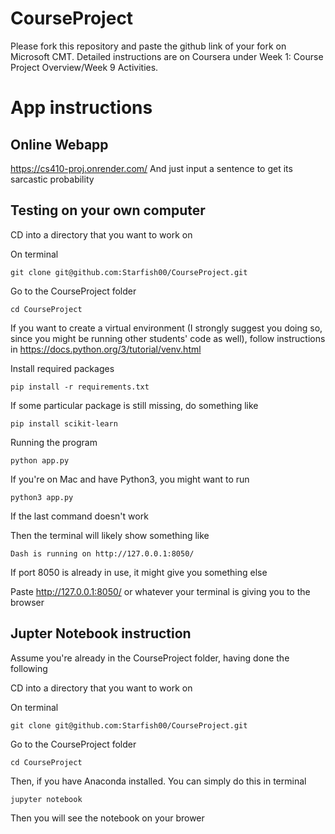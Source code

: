 # CourseProject

Please fork this repository and paste the github link of your fork on Microsoft CMT. Detailed instructions are on Coursera under Week 1: Course Project Overview/Week 9 Activities.

# App instructions

## Online Webapp

https://cs410-proj.onrender.com/ And just input a sentence to get its sarcastic probability

## Testing on your own computer

CD into a directory that you want to work on

On terminal
```
git clone git@github.com:Starfish00/CourseProject.git
```

Go to the CourseProject folder

```
cd CourseProject
```

If you want to create a virtual environment (I strongly suggest you doing so, since you might be running other students' code as well), follow instructions in https://docs.python.org/3/tutorial/venv.html

Install required packages

```
pip install -r requirements.txt
```

If some particular package is still missing, do something like

```
pip install scikit-learn
```

Running the program
```
python app.py
```

If you're on Mac and have Python3, you might want to run
```
python3 app.py
```

If the last command doesn't work

Then the terminal will likely show something like
```
Dash is running on http://127.0.0.1:8050/
```
If port 8050 is already in use, it might give you something else

Paste http://127.0.0.1:8050/ or whatever your terminal is giving you to the browser

## Jupter Notebook instruction


Assume you're already in the CourseProject folder, having done the following

CD into a directory that you want to work on

On terminal
```
git clone git@github.com:Starfish00/CourseProject.git
```

Go to the CourseProject folder

```
cd CourseProject
```

Then, if you have Anaconda installed. You can simply do this in terminal

```
jupyter notebook
```

Then you will see the notebook on your brower

